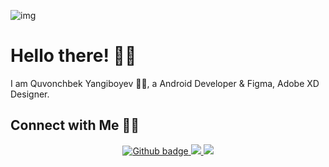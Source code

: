 ![img](https://github.com/ONVETI/ONVETI/raw/main/onvetiforgithub.jpg)

# Hello there! 👋🏻

I am Quvonchbek Yangiboyev 🙋‍♂️, a Android Developer & Figma, Adobe XD Designer.

## Connect with Me 🤝🏻


<p align="center">

<a href="https://github.com/onveti?tab=followers">
<img src="https://img.shields.io/github/followers/eddiejaoude?label=Followers&logo=GitHub&style=for-the-badge" alt="Github badge"/>
</a>

<a href="https://discord.gg/HrsJhCM"/>
  <img src="https://img.shields.io/discord/699688417039286293?logo=discord&style=for-the-badge"/>
</a>

<a href="http://youtube.com/onveti?sub_confirmation=1">
<img src="https://img.shields.io/youtube/views/21zRSHTSHtw8?label=YouTube&logo=YouTube&style=for-the-bad"/>
</a>

</p>
